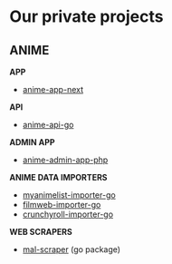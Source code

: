# Our private projects

## ANIME 

**APP**
- [anime-app-next](https://github.com/necodeo/anime-app-next)

**API**
- [anime-api-go](https://github.com/necodeo/anime-api-go)

**ADMIN APP**
- [anime-admin-app-php](https://github.com/necodeo/anime-admin-app-php)

**ANIME DATA IMPORTERS**
- [myanimelist-importer-go](https://github.com/necodeo/myanimelist-importer-go)
- [filmweb-importer-go](https://github.com/necodeo/filmweb-importer-go)
- [crunchyroll-importer-go](https://github.com/necodeo/crunchyroll-importer-go)

**WEB SCRAPERS**
- [mal-scraper](https://github.com/necodeo/mal-scraper) (go package)
